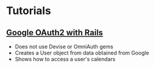 # Tutorials

## [Google OAuth2 with Rails](./simple-rails-app/README.md)
  * Does not use Devise or OmniAuth gems
  * Creates a User object from data obtained from Google
  * Shows how to access a user's calendars
